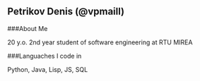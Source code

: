 ## Petrikov Denis (@vpmaill)

###About Me

20 y.o. 2nd year student of software engineering at RTU MIREA

###Languaches I code in

Python, Java, Lisp, JS, SQL
<!--
**vpmaill/vpmaill** is a ✨ _special_ ✨ repository because its `README.md` (this file) appears on your GitHub profile.

Here are some ideas to get you started:

- 🔭 I’m currently working on ...
- 🌱 I’m currently learning ...
- 👯 I’m looking to collaborate on ...
- 🤔 I’m looking for help with ...
- 💬 Ask me about ...
- 📫 How to reach me: ...
- 😄 Pronouns: ...
- ⚡ Fun fact: ...
-->
